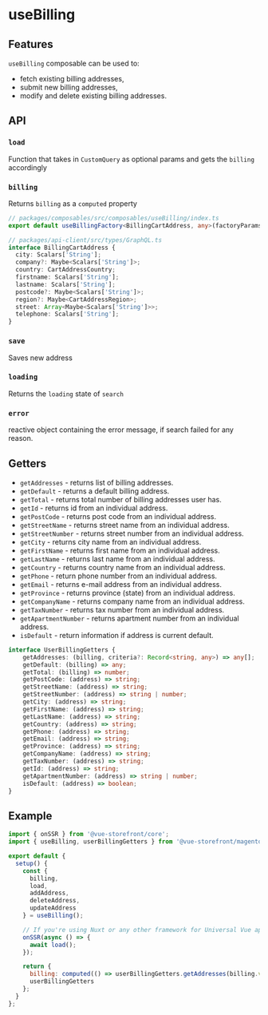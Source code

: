 # useBilling

## Features
`useBilling` composable can be used to:
* fetch existing billing addresses,
* submit new billing addresses,
* modify and delete existing billing addresses.

## API

### `load`
Function that takes in `CustomQuery` as optional params and gets the `billing` accordingly

### `billing`
Returns `billing` as a `computed` property
```typescript
// packages/composables/src/composables/useBilling/index.ts
export default useBillingFactory<BillingCartAddress, any>(factoryParams);

// packages/api-client/src/types/GraphQL.ts
interface BillingCartAddress {
  city: Scalars['String'];
  company?: Maybe<Scalars['String']>;
  country: CartAddressCountry;
  firstname: Scalars['String'];
  lastname: Scalars['String'];
  postcode?: Maybe<Scalars['String']>;
  region?: Maybe<CartAddressRegion>;
  street: Array<Maybe<Scalars['String']>>;
  telephone: Scalars['String'];
}
```

### `save`
Saves new address

### `loading`
Returns the `loading` state of `search`

### `error`
reactive object containing the error message, if search failed for any reason.

## Getters
* `getAddresses` - returns list of billing addresses.
* `getDefault` - returns a default billing address.
* `getTotal` - returns total number of billing addresses user has.
* `getId` - returns id from an individual address.
* `getPostCode` - returns post code from an individual address.
* `getStreetName` - returns street name from an individual address.
* `getStreetNumber` - returns street number from an individual address.
* `getCity` - returns city name from an individual address.
* `getFirstName` - returns first name from an individual address.
* `getLastName` - returns last name from an individual address.
* `getCountry` - returns country name from an individual address.
* `getPhone` - return phone number from an individual address.
* `getEmail` - returns e-mail address from an individual address.
* `getProvince` - returns province (state) from an individual address.
* `getCompanyName` - returns company name from an individual address.
* `getTaxNumber` - returns tax number from an individual address.
* `getApartmentNumber` - returns apartment number from an individual address.
* `isDefault` - return information if address is current default.

```typescript
interface UserBillingGetters {
    getAddresses: (billing, criteria?: Record<string, any>) => any[];
    getDefault: (billing) => any;
    getTotal: (billing) => number;
    getPostCode: (address) => string;
    getStreetName: (address) => string;
    getStreetNumber: (address) => string | number;
    getCity: (address) => string;
    getFirstName: (address) => string;
    getLastName: (address) => string;
    getCountry: (address) => string;
    getPhone: (address) => string;
    getEmail: (address) => string;
    getProvince: (address) => string;
    getCompanyName: (address) => string;
    getTaxNumber: (address) => string;
    getId: (address) => string;
    getApartmentNumber: (address) => string | number;
    isDefault: (address) => boolean;
}
```

## Example

```javascript
import { onSSR } from '@vue-storefront/core';
import { useBilling, userBillingGetters } from '@vue-storefront/magento';

export default {
  setup() {
    const {
      billing,
      load,
      addAddress,
      deleteAddress,
      updateAddress
    } = useBilling();

    // If you're using Nuxt or any other framework for Universal Vue apps
    onSSR(async () => {
      await load();
    });

    return {
      billing: computed(() => userBillingGetters.getAddresses(billing.value)),
      userBillingGetters
    };
  }
};
```
